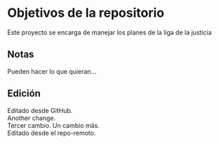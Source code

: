 # Objetivos de la repositorio

Este proyecto se encarga de manejar los planes de la liga de la justicia


## Notas
Pueden hacer lo que quieran...

## Edición
Editado desde GitHub.  
Another change.  
Tercer cambio.
Un cambio más.  
Editado desde el repo-remoto.

